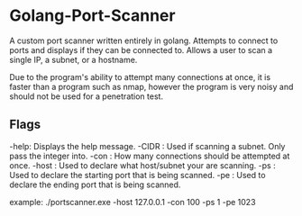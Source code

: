 # Golang-Port-ScannerA custom port scanner written entirely in golang. Attempts to connect toports and displays if they can be connected to. Allows a user to scan asingle IP, a subnet, or a hostname.Due to the program's ability to attempt many connections at once, it isfaster than a program such as nmap, however the program is very noisy andshould not be used for a penetration test.## Flags-help: Displays the help message.-CIDR <string>: Used if scanning a subnet. Only pass the integer into. -con <int>: How many connections should be attempted at once.-host <string>: Used to declare what host/subnet your are scanning.-ps <int>: Used to declare the starting port that is being scanned.-pe <int>: Used to declare the ending port that is being scanned.example: ./portscanner.exe -host 127.0.0.1 -con 100 -ps 1 -pe 1023